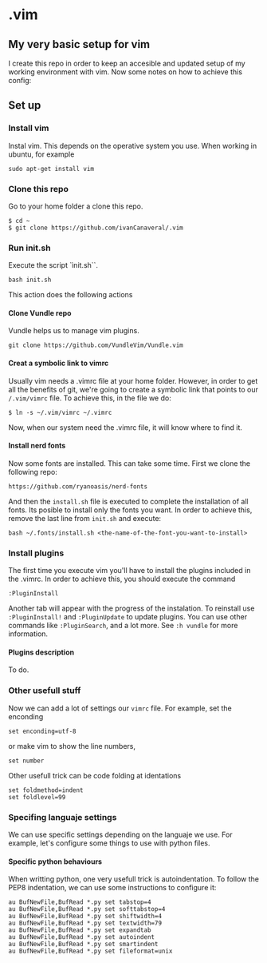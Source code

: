 # .vim
## My very basic setup for vim

I create this repo in order to keep an accesible and updated setup of my working
environment with vim. Now some notes on how to achieve this config:

## Set up

### Install vim

Instal vim. This depends on the operative system you use. When working in ubuntu, for example
```
sudo apt-get install vim
```

### Clone this repo

Go to your home folder a clone this repo.

~~~
$ cd ~
$ git clone https://github.com/ivanCanaveral/.vim
~~~

### Run init.sh

Execute the script `ìnit.sh``.

```
bash init.sh
```

This action does the following actions

#### Clone Vundle repo

Vundle helps us to manage vim plugins.

```
git clone https://github.com/VundleVim/Vundle.vim
```


#### Creat a symbolic link to vimrc

Usually vim needs a .vimrc file at your home folder. However, in order to get all the benefits of git, we're going to create a symbolic link that points to our `/.vim/vimrc` file. To achieve this, in the file we do:

```
$ ln -s ~/.vim/vimrc ~/.vimrc
```

Now, when our system need the .vimrc file, it will know where to find it.


#### Install nerd fonts

Now some fonts are installed. This can take some time. First we clone the following repo:

~~~
https://github.com/ryanoasis/nerd-fonts
~~~

And then the `install.sh` file is executed to complete the installation of all fonts. Its posible to install only the fonts you want. In order to achieve this, remove the last line from `init.sh` and execute:

~~~
bash ~/.fonts/install.sh <the-name-of-the-font-you-want-to-install>
~~~

### Install plugins

The first time you execute vim you'll have to install the plugins included in the .vimrc. In order to achieve this, you should execute the command

```
:PluginInstall
```

Another tab will appear with the progress of the instalation. To reinstall use `:PluginInstall!` and `:PluginUpdate` to update plugins. You can use other commands like `:PluginSearch`, and a lot more. See `:h vundle` for more information.

#### Plugins description

To do.


### Other usefull stuff

Now we can add a lot of settings our `vimrc` file. For example, set the enconding

```
set enconding=utf-8
```

or make vim to show the line numbers,

```
set number
```

Other usefull trick can be code folding at identations

```
set foldmethod=indent
set foldlevel=99
```

### Specifing languaje settings

We can use specific settings depending on the languaje we use. For example, let's configure some things to use with python files.

#### Specific python behaviours

When writting python, one very usefull trick is autoindentation. To follow the PEP8 indentation, we can use some instructions to configure it:

```
au BufNewFile,BufRead *.py set tabstop=4
au BufNewFile,BufRead *.py set softtabstop=4
au BufNewFile,BufRead *.py set shiftwidth=4
au BufNewFile,BufRead *.py set textwidth=79
au BufNewFile,BufRead *.py set expandtab
au BufNewFile,BufRead *.py set autoindent
au BufNewFile,BufRead *.py set smartindent
au BufNewFile,BufRead *.py set fileformat=unix
```
